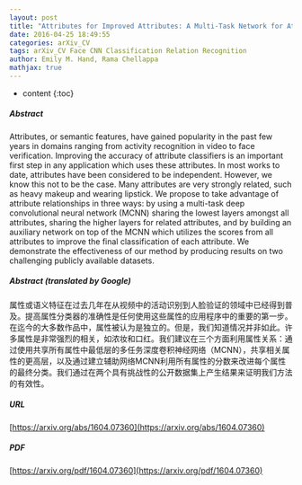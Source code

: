 ```yaml
---
layout: post
title: "Attributes for Improved Attributes: A Multi-Task Network for Attribute Classification"
date: 2016-04-25 18:49:55
categories: arXiv_CV
tags: arXiv_CV Face CNN Classification Relation Recognition
author: Emily M. Hand, Rama Chellappa
mathjax: true
---
```


* content
{:toc}

##### Abstract
Attributes, or semantic features, have gained popularity in the past few years in domains ranging from activity recognition in video to face verification. Improving the accuracy of attribute classifiers is an important first step in any application which uses these attributes. In most works to date, attributes have been considered to be independent. However, we know this not to be the case. Many attributes are very strongly related, such as heavy makeup and wearing lipstick. We propose to take advantage of attribute relationships in three ways: by using a multi-task deep convolutional neural network (MCNN) sharing the lowest layers amongst all attributes, sharing the higher layers for related attributes, and by building an auxiliary network on top of the MCNN which utilizes the scores from all attributes to improve the final classification of each attribute. We demonstrate the effectiveness of our method by producing results on two challenging publicly available datasets.

##### Abstract (translated by Google)
属性或语义特征在过去几年在从视频中的活动识别到人脸验证的领域中已经得到普及。提高属性分类器的准确性是任何使用这些属性的应用程序中的重要的第一步。在迄今的大多数作品中，属性被认为是独立的。但是，我们知道情况并非如此。许多属性是非常强烈的相关，如浓妆和口红。我们建议在三个方面利用属性关系：通过使用共享所有属性中最低层的多任务深度卷积神经网络（MCNN），共享相关属性的更高层，以及通过建立辅助网络MCNN利用所有属性的分数来改进每个属性的最终分类。我们通过在两个具有挑战性的公开数据集上产生结果来证明我们方法的有效性。

##### URL
[https://arxiv.org/abs/1604.07360](https://arxiv.org/abs/1604.07360)

##### PDF
[https://arxiv.org/pdf/1604.07360](https://arxiv.org/pdf/1604.07360)

